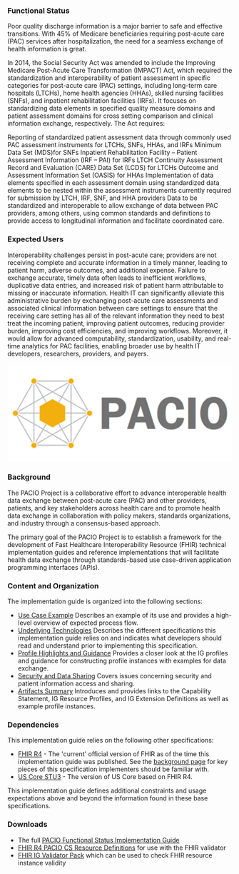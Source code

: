 <!-- index.md {% comment %}
*****************************************************************************************
*                            WARNING: DO NOT EDIT THIS FILE                             *
*                                                                                       *
* This file is generated by SUSHI. Any edits you make to this file will be overwritten. *
*                                                                                       *
* To change the contents of this file, edit the original source file at:                *
* ig-data\input\pagecontent\index.md                                                    *
*****************************************************************************************
{% endcomment %} -->
### Functional Status

Poor quality discharge information is a major barrier to safe and effective transitions. With 45% of Medicare beneficiaries requiring post-acute care (PAC) services after hospitalization, the need for a seamless exchange of health information is great.

In 2014, the Social Security Act was amended to include the Improving Medicare Post-Acute Care Transformation (IMPACT) Act, which required the standardization and interoperability of patient assessment in specific categories for post-acute care (PAC) settings, including long-term care hospitals (LTCHs), home health agencies (HHAs), skilled nursing facilities (SNFs), and inpatient rehabilitation facilities (IRFs). It focuses on standardizing data elements in specified quality measure domains and patient assessment domains for cross setting comparison and clinical information exchange, respectively. The Act requires:

Reporting of standardized patient assessment data through commonly used PAC assessment instruments for LTCHs, SNFs, HHAs, and IRFs
Minimum Data Set (MDS)for SNFs
Inpatient Rehabilitation Facility – Patient Assessment Information (IRF – PAI) for IRFs
LTCH Continuity Assessment Record and Evaluation (CARE) Data Set (LCDS) for LTCHs
Outcome and Assessment Information Set (OASIS) for HHAs
Implementation of data elements specified in each assessment domain using standardized data elements to be nested within the assessment instruments currently required for submission by LTCH, IRF, SNF, and HHA providers
Data to be standardized and interoperable to allow exchange of data between PAC providers, among others, using common standards and definitions to provide access to longitudinal information and facilitate coordinated care.

### Expected Users

Interoperability challenges persist in post-acute care; providers are not receiving complete and accurate information in a timely manner, leading to patient harm, adverse outcomes, and additional expense. Failure to exchange accurate, timely data often leads to inefficient workflows, duplicative data entries, and increased risk of patient harm attributable to missing or inaccurate information. Health IT can significantly alleviate this administrative burden by exchanging post-acute care assessments and associated clinical information between care settings to ensure that the receiving care setting has all of the relevant information they need to best treat the incoming patient, improving patient outcomes, reducing provider burden, improving cost efficiencies, and improving workflows. Moreover, it would allow for advanced computability, standardization, usability, and real-time analytics for PAC facilities, enabling broader use by health IT developers, researchers, providers, and payers.

![PACIO logo](./pacio.png)

### Background

The PACIO Project is a collaborative effort to advance interoperable health data exchange between post-acute care (PAC) and other providers, patients, and key stakeholders across health care and to promote health data exchange in collaboration with policy makers, standards organizations, and industry through a consensus-based approach.

The primary goal of the PACIO Project is to establish a framework for the development of Fast Healthcare Interoperability Resource (FHIR) technical implementation guides and reference implementations that will facilitate health data exchange through standards-based use case-driven application programming interfaces (APIs).

### Content and Organization
The implementation guide is organized into the following sections:
* [Use Case Example](cognitive_status_use_case.html) Describes an example of its use and provides a high-level overview of expected process flow.
* [Underlying Technologies](underlying_technologies.html) Describes the different specifications this implementation guide relies on and indicates what developers should read and understand prior to implementing this specification.
* [Profile Highlights and Guidance](profile_highlights_and_guidance.html) Provides a closer look at the IG profiles and guidance for constructing profile instances with examples for data exchange.
* [Security and Data Sharing](security_and_data_sharing.html) Covers issues concerning security and patient information access and sharing.
* [Artifacts Summary](artifacts.html) Introduces and provides links to the Capability Statement, IG Resource Profiles, and IG Extension Definitions as well as example profile instances.

### Dependencies
This implementation guide relies on the following other specifications:
* [FHIR R4]({{site.data.fhir.path}}) - The 'current' official version of FHIR as of the time this implementation guide was published.  See the [background page](underlying_technologies.html) for key pieces of this specification implementers should be familiar with.
* [US Core STU3](http://hl7.org/fhir/us/core/STU3) - The version of US Core based on FHIR R4.

This implementation guide defines additional constraints and usage expectations above and beyond the information found in these base specifications.

### Downloads
* The full [PACIO Functional Status Implementation Guide](full-ig.zip)
* [FHIR R4 PACIO CS Resource Definitions](definitions.json.zip) for use with the FHIR validator
* [FHIR IG Validator Pack](https://fhir.github.io/latest-ig-validator/org.hl7.fhir.validator.jar) which can be used to check FHIR resource instance validity